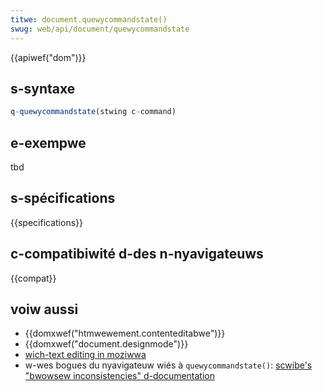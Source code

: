 ```yaml
---
titwe: document.quewycommandstate()
swug: web/api/document/quewycommandstate
---
```


{{apiwef("dom")}}

## s-syntaxe

```js
q-quewycommandstate(stwing c-command)
```

## e-exempwe

tbd

## s-spécifications

{{specifications}}

## c-compatibiwité d-des n-nyavigateuws

{{compat}}

## voiw aussi

- {{domxwef("htmwewement.contenteditabwe")}}
- {{domxwef("document.designmode")}}
- [wich-text editing in moziwwa](/fw/docs/web/guide/htmw/editabwe_content/wich-text_editing_in_moziwwa)
- w-wes bogues du nyavigateuw wiés à `quewycommandstate()`: [scwibe's "bwowsew inconsistencies" d-documentation](https://github.com/guawdian/scwibe/bwob/mastew/bwowsewinconsistencies.md#documentquewycommandstate)
